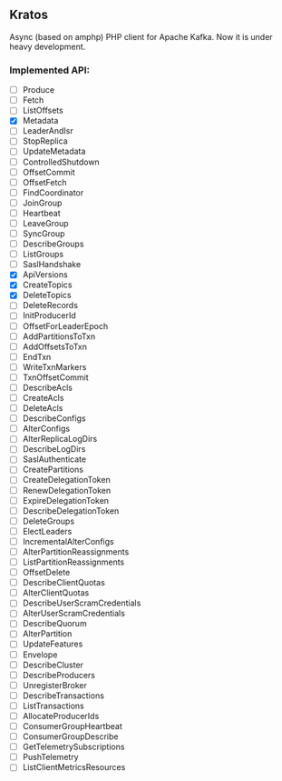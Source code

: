 ## Kratos

Async (based on amphp) PHP client for Apache Kafka. Now it is under heavy development.

### Implemented API:
- [ ] Produce
- [ ] Fetch
- [ ] ListOffsets
- [x] Metadata
- [ ] LeaderAndIsr
- [ ] StopReplica
- [ ] UpdateMetadata
- [ ] ControlledShutdown
- [ ] OffsetCommit
- [ ] OffsetFetch
- [ ] FindCoordinator
- [ ] JoinGroup
- [ ] Heartbeat
- [ ] LeaveGroup
- [ ] SyncGroup
- [ ] DescribeGroups
- [ ] ListGroups
- [ ] SaslHandshake
- [x] ApiVersions
- [x] CreateTopics
- [x] DeleteTopics
- [ ] DeleteRecords
- [ ] InitProducerId
- [ ] OffsetForLeaderEpoch
- [ ] AddPartitionsToTxn
- [ ] AddOffsetsToTxn
- [ ] EndTxn
- [ ] WriteTxnMarkers
- [ ] TxnOffsetCommit
- [ ] DescribeAcls
- [ ] CreateAcls
- [ ] DeleteAcls
- [ ] DescribeConfigs
- [ ] AlterConfigs
- [ ] AlterReplicaLogDirs
- [ ] DescribeLogDirs
- [ ] SaslAuthenticate
- [ ] CreatePartitions
- [ ] CreateDelegationToken	
- [ ] RenewDelegationToken
- [ ] ExpireDelegationToken
- [ ] DescribeDelegationToken
- [ ] DeleteGroups
- [ ] ElectLeaders
- [ ] IncrementalAlterConfigs
- [ ] AlterPartitionReassignments
- [ ] ListPartitionReassignments
- [ ] OffsetDelete
- [ ] DescribeClientQuotas
- [ ] AlterClientQuotas
- [ ] DescribeUserScramCredentials
- [ ] AlterUserScramCredentials
- [ ] DescribeQuorum
- [ ] AlterPartition
- [ ] UpdateFeatures
- [ ] Envelope
- [ ] DescribeCluster
- [ ] DescribeProducers
- [ ] UnregisterBroker
- [ ] DescribeTransactions
- [ ] ListTransactions
- [ ] AllocateProducerIds
- [ ] ConsumerGroupHeartbeat
- [ ] ConsumerGroupDescribe
- [ ] GetTelemetrySubscriptions
- [ ] PushTelemetry
- [ ] ListClientMetricsResources
